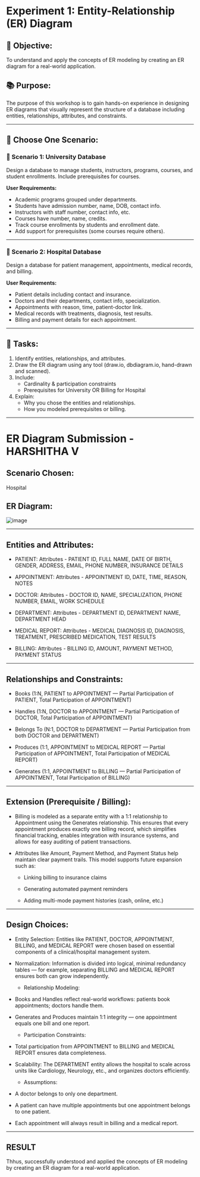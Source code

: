 # Experiment 1: Entity-Relationship (ER) Diagram

## 🎯 Objective:
To understand and apply the concepts of ER modeling by creating an ER diagram for a real-world application.

## 📚 Purpose:
The purpose of this workshop is to gain hands-on experience in designing ER diagrams that visually represent the structure of a database including entities, relationships, attributes, and constraints.

---

## 🧪 Choose One Scenario:

### 🔹 Scenario 1: University Database
Design a database to manage students, instructors, programs, courses, and student enrollments. Include prerequisites for courses.

**User Requirements:**
- Academic programs grouped under departments.
- Students have admission number, name, DOB, contact info.
- Instructors with staff number, contact info, etc.
- Courses have number, name, credits.
- Track course enrollments by students and enrollment date.
- Add support for prerequisites (some courses require others).

---

### 🔹 Scenario 2: Hospital Database
Design a database for patient management, appointments, medical records, and billing.

**User Requirements:**
- Patient details including contact and insurance.
- Doctors and their departments, contact info, specialization.
- Appointments with reason, time, patient-doctor link.
- Medical records with treatments, diagnosis, test results.
- Billing and payment details for each appointment.

---

## 📝 Tasks:
1. Identify entities, relationships, and attributes.
2. Draw the ER diagram using any tool (draw.io, dbdiagram.io, hand-drawn and scanned).
3. Include:
   - Cardinality & participation constraints
   - Prerequisites for University OR Billing for Hospital
4. Explain:
   - Why you chose the entities and relationships.
   - How you modeled prerequisites or billing.

---

# ER Diagram Submission - HARSHITHA V

## Scenario Chosen:
Hospital 

## ER Diagram:

![image](https://github.com/user-attachments/assets/b0359b5a-796f-472c-a822-538a72d30a98)

---

## Entities and Attributes:

- PATIENT:
Attributes - PATIENT ID, FULL NAME, DATE OF BIRTH, GENDER, ADDRESS, EMAIL, PHONE NUMBER, INSURANCE DETAILS

- APPOINTMENT:
Attributes - APPOINTMENT ID, DATE, TIME, REASON, NOTES

- DOCTOR:
Attributes - DOCTOR ID, NAME, SPECIALIZATION, PHONE NUMBER, EMAIL, WORK SCHEDULE

- DEPARTMENT:
Attributes - DEPARTMENT ID, DEPARTMENT NAME, DEPARTMENT HEAD

- MEDICAL REPORT:
Attributes - MEDICAL DIAGNOSIS ID, DIAGNOSIS, TREATMENT, PRESCRIBED MEDICATION, TEST RESULTS

- BILLING:
Attributes - BILLING ID, AMOUNT, PAYMENT METHOD, PAYMENT STATUS

---

## Relationships and Constraints:

- Books (1:N, PATIENT to APPOINTMENT — Partial Participation of PATIENT, Total Participation of APPOINTMENT)

- Handles (1:N, DOCTOR to APPOINTMENT — Partial Participation of DOCTOR, Total Participation of APPOINTMENT)

- Belongs To (N:1, DOCTOR to DEPARTMENT — Partial Participation from both DOCTOR and DEPARTMENT)

- Produces (1:1, APPOINTMENT to MEDICAL REPORT — Partial Participation of APPOINTMENT, Total Participation of MEDICAL REPORT)

- Generates (1:1, APPOINTMENT to BILLING — Partial Participation of APPOINTMENT, Total Participation of BILLING)

---

## Extension (Prerequisite / Billing):

- Billing is modeled as a separate entity with a 1:1 relationship to Appointment using the Generates relationship. This ensures that every appointment produces exactly one billing record, which simplifies financial tracking, enables integration with insurance systems, and allows for easy auditing of patient transactions.
- Attributes like Amount, Payment Method, and Payment Status help maintain clear payment trails. This model supports future expansion such as:

  - Linking billing to insurance claims

  - Generating automated payment reminders

  - Adding multi-mode payment histories (cash, online, etc.)

---

## Design Choices:

- Entity Selection: Entities like PATIENT, DOCTOR, APPOINTMENT, BILLING, and MEDICAL REPORT were chosen based on essential components of a clinical/hospital management system.
- Normalization: Information is divided into logical, minimal redundancy tables — for example, separating BILLING and MEDICAL REPORT ensures both can grow independently.
  - Relationship Modeling:

- Books and Handles reflect real-world workflows: patients book appointments; doctors handle them.
- Generates and Produces maintain 1:1 integrity — one appointment equals one bill and one report.
  
  - Participation Constraints:
- Total participation from APPOINTMENT to BILLING and MEDICAL REPORT ensures data completeness.
- Scalability: The DEPARTMENT entity allows the hospital to scale across units like Cardiology, Neurology, etc., and organizes doctors efficiently.

  - Assumptions:
- A doctor belongs to only one department.
- A patient can have multiple appointments but one appointment belongs to one patient.

- Each appointment will always result in billing and a medical report.

---

## RESULT
Thhus, successfully understood and applied the concepts of ER modeling by creating an ER diagram for a real-world application.
